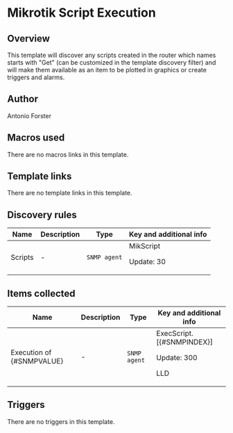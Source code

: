 # Mikrotik Script Execution

## Overview

This template will discover any scripts created in the router which names starts with "Get" (can be customized in the template discovery filter) and will make them available as an item to be plotted in graphics or create triggers and alarms. 



## Author

Antonio Forster

## Macros used

There are no macros links in this template.

## Template links

There are no template links in this template.

## Discovery rules

|Name|Description|Type|Key and additional info|
|----|-----------|----|----|
|Scripts|<p>-</p>|`SNMP agent`|MikScript<p>Update: 30</p>|


## Items collected

|Name|Description|Type|Key and additional info|
|----|-----------|----|----|
|Execution of  {#SNMPVALUE}|<p>-</p>|`SNMP agent`|ExecScript.[{#SNMPINDEX}]<p>Update: 300</p><p>LLD</p>|


## Triggers

There are no triggers in this template.

